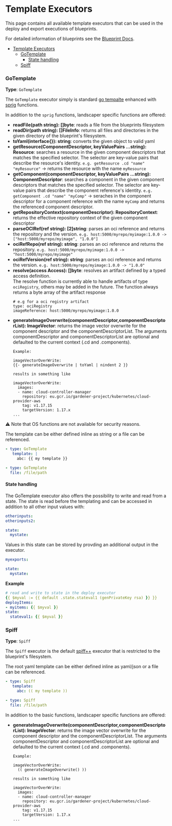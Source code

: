 # Template Executors

This page contains all available template executors that can be used in the deploy and export executions of blueprints.

For detailed information of blueprints see the [Blueprint Docs](./Blueprints.md).

- [Template Executors](#template-executors)
    - [GoTemplate](#gotemplate)
      - [State handling](#state-handling)
    - [Spiff](#spiff)

### GoTemplate
__Type__: `GoTemplate`

The `GoTemplate` executor simply is standard [go tempalte](https://golang.org/pkg/text/template/) 
enhanced with [sprig](http://masterminds.github.io/sprig/) functions.

In addition to the `sprig` functions, landscaper specific functions are offered:

- __readFile(path string): []byte__: reads a file from the blueprints filesystem
- __readDir(path string): []FileInfo__: returns all files and directories in the given directory of the blueprint's filesystem.
- __toYaml(interface{}): string__: converts the given object to valid yaml
- __getResource(ComponentDescriptor, keyValuePairs ...string): Resource__: searches a resource in the given component descriptors that matches the specified selector. The selector are key-value pairs that describe the resource's identity.
  `e.g. getResource .cd "name" "myResource"` -> returns the resource with the name `myResource`
- __getComponent(componentDescriptor, keyValuePairs ...string): ComponentDescriptor__: searches a component in the given component descriptors that matches the specified selector. The selector are key-value pairs that describe the component reference's identity.
  `e.g. getComponent .cd "name" "myComp"` -> seraches in the component descriptor for a component reference with the name `myComp` and returns the referenced component descriptor.
- __getRepositoryContext(componentDescriptor): RepositoryContext__: returns the effective repository context of the given component descriptor
- __parseOCIRef(ref string): [2]string__: parses an oci reference and returns the repository and the version.
  `e.g. host:5000/myrepo/myimage:1.0.0 -> ["host:5000/myrepo/myimage", "1.0.0"]`
- __ociRefRepo(ref string): string__: parses an oci reference and returns the repository.
  `e.g. host:5000/myrepo/myimage:1.0.0 -> "host:5000/myrepo/myimage"`
- __ociRefVersion(ref string): string__: parses an oci reference and returns the version.
  `e.g. host:5000/myrepo/myimage:1.0.0 -> "1.0.0"`
- __resolve(access Access): []byte__: resolves an artifact defined by a typed access definition.<br>
   The resolve function is currently able to handle artifacts of type `ociRegistry`, others may be added in the future.
   The function always returns a byte array of the artifact response<br>
   ```
   # e.g for a oci registry artifact
   type: ociRegistry
   imageReference: host:5000/myrepo/myimage:1.0.0
   ```
- __generateImageOverwrite(componentDescriptor,componentDescriptorList): ImageVector__: returns the image vector overwrite
  for the component descriptor and the componentDescriptorList. The arguments componentDescriptor and 
  componentDescriptorList are optional and defaulted to the current context (.cd and .components).
  ```
  Example: 
  
  imageVectorOverWrite:
  {{- generateImageOverwrite | toYaml | nindent 2 }}
  
  results in something like
  
  imageVectorOverWrite:
    images:
    - name: cloud-controller-manager
      repository: eu.gcr.io/gardener-project/kubernetes/cloud-provider-aws
      tag: v1.17.15
      targetVersion: 1.17.x
  ...
  ```

:warning: Note that OS functions are not available for security reasons.

The template can be either defined inline as string or a file can be referenced.
```yaml
- type: GoTemplate
   template: |
     abc: {{ my template }}

- type: GoTemplate
  file: /file/path
```

#### State handling

The GoTemplate executor also offers the possibility to write and read from a state.
The state is read before the templating and can be accessed in addition to all other input values with:
```yaml
otherinputs: 
otherinputs2:

state:
  mystate:
```

Values in this state can be stored by provding an additional output in the executor.
```yaml
myexports:

state: 
  mystate:
```

**Example**
```yaml
# read and write to state in the deploy executor
{{ $myval := {{ default .state.stateval1 (genPrivateKey rsa) }} }}
deployItems:
- myitems: {{ $myval }}
state:
  stateval1: {{ $myval }}
```

### Spiff
__Type__: `Spiff`

The `Spiff` executor is the default [spiff++](https://github.com/mandelsoft/spiff) executor that is restricted to the blueprint's filesystem.

The root yaml template can be either defined inline as yaml/json or a file can be referenced.
```yaml
- type: Spiff
   template:
     abc: (( my template ))

- type: Spiff
  file: /file/path
```
In addition to the basic functions, landscaper specific functions are offered:

- __generateImageOverwrite(componentDescriptor,componentDescriptorList): ImageVector__: returns the image vector overwrite
  for the component descriptor and the componentDescriptorList. The arguments componentDescriptor and
  componentDescriptorList are optional and defaulted to the current context (.cd and .components).
  ```
  Example: 
  
  imageVectorOverWrite:
    (( generateImageOverwrite() ))
  
  results in something like
  
  imageVectorOverWrite:
    images:
    - name: cloud-controller-manager
      repository: eu.gcr.io/gardener-project/kubernetes/cloud-provider-aws
      tag: v1.17.15
      targetVersion: 1.17.x
  ...
  ```